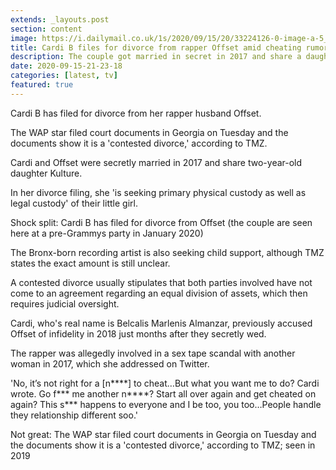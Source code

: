```yaml
---
extends: _layouts.post
section: content
image: https://i.dailymail.co.uk/1s/2020/09/15/20/33224126-0-image-a-5_1600199746969.jpg 
title: Cardi B files for divorce from rapper Offset amid cheating rumors 
description: The couple got married in secret in 2017 and share a daughter, Kulture.   
date: 2020-09-15-21-23-18 
categories: [latest, tv] 
featured: true 
--- 
```

Cardi B has filed for divorce from her rapper husband Offset. 

The WAP star filed court documents in Georgia on Tuesday and the documents show it is a 'contested divorce,' according to TMZ. 

Cardi and Offset were secretly married in 2017 and share two-year-old daughter Kulture.

In her divorce filing, she 'is seeking primary physical custody as well as legal custody' of their little girl. 

Shock split: Cardi B has filed for divorce from Offset (the couple are seen here at a pre-Grammys party in January 2020) 

The Bronx-born recording artist is also seeking child support, although TMZ states the exact amount is still unclear.

A contested divorce usually stipulates that both parties involved have not come to an agreement regarding an equal division of assets, which then requires judicial oversight. 

Cardi, who's real name is Belcalis Marlenis Almanzar, previously accused Offset of infidelity in 2018 just months after they secretly wed. 

The rapper was allegedly involved in a sex tape scandal with another woman in 2017, which she addressed on Twitter.

'No, it’s not right for a [n****] to cheat…But what you want me to do? Cardi wrote. Go f*** me another n****? Start all over again and get cheated on again? This s*** happens to everyone and I be too, you too…People handle they relationship different soo.'

Not great: The WAP star filed court documents in Georgia on Tuesday and the documents show it is a 'contested divorce,' according to TMZ; seen in 2019

